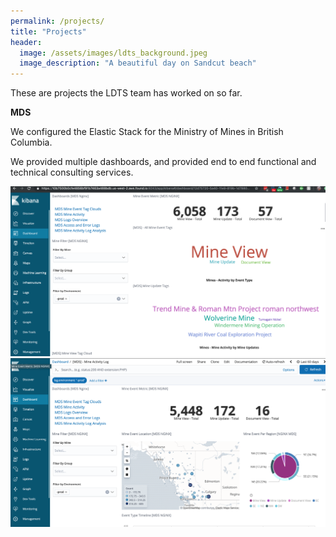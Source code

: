 ```yaml
---
permalink: /projects/
title: "Projects"
header:
  image: /assets/images/ldts_background.jpeg
  image_description: "A beautiful day on Sandcut beach"
---
```


These are projects the LDTS team has worked on so far.

<b>MDS</b>

We configured the Elastic Stack for the Ministry of Mines in British Columbia.

We provided multiple dashboards, and provided end to end functional and technical consulting services.

<img src="/assets/images/MDS_reference_Screenshot.png">

<img src="/assets/images/MDS_screenshot.png">


